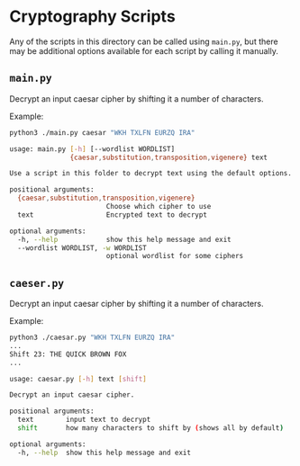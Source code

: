 Cryptography Scripts
====================

Any of the scripts in this directory can be called using `main.py`, but there may be additional options available for each script by calling it manually.

`main.py`
---------

Decrypt an input caesar cipher by shifting it a number of characters.

Example:
```bash
python3 ./main.py caesar "WKH TXLFN EURZQ IRA"
```

```bash
usage: main.py [-h] [--wordlist WORDLIST]
               {caesar,substitution,transposition,vigenere} text

Use a script in this folder to decrypt text using the default options.

positional arguments:
  {caesar,substitution,transposition,vigenere}
                        Choose which cipher to use
  text                  Encrypted text to decrypt

optional arguments:
  -h, --help            show this help message and exit
  --wordlist WORDLIST, -w WORDLIST
                        optional wordlist for some ciphers
```


`caeser.py`
-----------

Decrypt an input caesar cipher by shifting it a number of characters.

Example:
```bash
python3 ./caesar.py "WKH TXLFN EURZQ IRA"
...
Shift 23: THE QUICK BROWN FOX
...
```

```bash
usage: caesar.py [-h] text [shift]

Decrypt an input caesar cipher.

positional arguments:
  text        input text to decrypt
  shift       how many characters to shift by (shows all by default)

optional arguments:
  -h, --help  show this help message and exit
```
